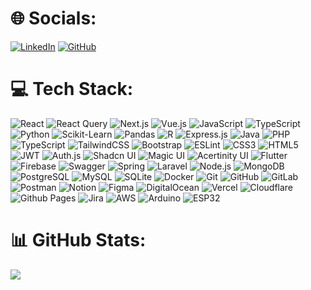 
 
# 🌐 Socials:  
[![LinkedIn](https://img.shields.io/badge/LinkedIn-%230077B5.svg?logo=linkedin&logoColor=white)](https://www.linkedin.com/in/tamsir-ababacar-diouf-04641425b/)  [![GitHub](https://img.shields.io/badge/GitHub-%23121011.svg?logo=github&logoColor=white)](https://github.com/Tamsir123) 

# 💻 Tech Stack:

![React](https://img.shields.io/badge/react-%2320232a.svg?style=for-the-badge&logo=react&logoColor=%2361DAFB) ![React Query](https://img.shields.io/badge/React_Query-FF4154?style=for-the-badge&logo=react-query&logoColor=white)
  ![Next.js](https://img.shields.io/badge/Next-black?style=for-the-badge&logo=next.js&logoColor=white) ![Vue.js](https://img.shields.io/badge/Vue.js-42b883?style=for-the-badge&logo=vue.js&logoColor=white)
 ![JavaScript](https://img.shields.io/badge/javascript-%23323330.svg?style=for-the-badge&logo=javascript&logoColor=%23F7DF1E)  ![TypeScript](https://img.shields.io/badge/typescript-%23007ACC.svg?style=for-the-badge&logo=typescript&logoColor=white)  ![Python](https://img.shields.io/badge/python-%2314354C.svg?style=for-the-badge&logo=python&logoColor=white) ![Scikit-Learn](https://img.shields.io/badge/Scikit--Learn-F7931E?style=for-the-badge&logo=scikit-learn&logoColor=white)
![Pandas](https://img.shields.io/badge/Pandas-150458?style=for-the-badge&logo=pandas&logoColor=white)
 ![R](https://img.shields.io/badge/R-%23276DC3.svg?style=for-the-badge&logo=r&logoColor=white)  ![Express.js](https://img.shields.io/badge/express.js-%23404d59.svg?style=for-the-badge&logo=express&logoColor=%2361DAFB)  ![Java](https://img.shields.io/badge/java-%23ED8B00.svg?style=for-the-badge&logo=java&logoColor=white)  ![PHP](https://img.shields.io/badge/php-777BB4?style=for-the-badge&logo=php&logoColor=white) ![TypeScript](https://img.shields.io/badge/typescript-%23007ACC.svg?style=for-the-badge&logo=typescript&logoColor=white)    ![TailwindCSS](https://img.shields.io/badge/tailwindcss-%2338B2AC.svg?style=for-the-badge&logo=tailwind-css&logoColor=white)  ![Bootstrap](https://img.shields.io/badge/bootstrap-%238511FA.svg?style=for-the-badge&logo=bootstrap&logoColor=white) ![ESLint](https://img.shields.io/badge/ESLint-4B32C3?style=for-the-badge&logo=eslint&logoColor=white)
  ![CSS3](https://img.shields.io/badge/css3-%231572B6.svg?style=for-the-badge&logo=css3&logoColor=white)  ![HTML5](https://img.shields.io/badge/html5-%23E34F26.svg?style=for-the-badge&logo=html5&logoColor=white) ![JWT](https://img.shields.io/badge/JWT-000000?style=for-the-badge&logo=json-web-tokens&logoColor=white) ![Auth.js](https://img.shields.io/badge/Auth.js-2D3748?style=for-the-badge&logo=auth0&logoColor=white) ![Shadcn UI](https://img.shields.io/badge/Shadcn_UI-000000?style=for-the-badge&logo=shadcn&logoColor=white)
![Magic UI](https://img.shields.io/badge/Magic_UI-D784D7?style=for-the-badge&logo=magicui&logoColor=white) ![Acertinity UI](https://img.shields.io/badge/Acertinity_UI-000000?style=for-the-badge&logo=custom&logoColor=white) ![Flutter](https://img.shields.io/badge/Flutter-02569B?style=for-the-badge&logo=flutter&logoColor=white)
![Firebase](https://img.shields.io/badge/Firebase-FFCB2B?style=for-the-badge&logo=firebase&logoColor=black)
 ![Swagger](https://img.shields.io/badge/Swagger-85EA2D?style=for-the-badge&logo=swagger&logoColor=black)
 ![Spring](https://img.shields.io/badge/Spring-%236DB33F.svg?style=for-the-badge&logo=spring&logoColor=white)
  ![Laravel](https://img.shields.io/badge/Laravel-%23FF2D20.svg?style=for-the-badge&logo=laravel&logoColor=white) ![Node.js](https://img.shields.io/badge/node.js-%2343853D.svg?style=for-the-badge&logo=node.js&logoColor=white)   ![MongoDB](https://img.shields.io/badge/MongoDB-%234ea94b.svg?style=for-the-badge&logo=mongodb&logoColor=white)![PostgreSQL](https://img.shields.io/badge/PostgreSQL-%23316192.svg?style=for-the-badge&logo=postgresql&logoColor=white)    ![MySQL](https://img.shields.io/badge/mysql-4479A1.svg?style=for-the-badge&logo=mysql&logoColor=white)  ![SQLite](https://img.shields.io/badge/sqlite-%2307405e.svg?style=for-the-badge&logo=sqlite&logoColor=white)  ![Docker](https://img.shields.io/badge/docker-%230db7ed.svg?style=for-the-badge&logo=docker&logoColor=white)  ![Git](https://img.shields.io/badge/git-%23F05033.svg?style=for-the-badge&logo=git&logoColor=white)  ![GitHub](https://img.shields.io/badge/github-%23121011.svg?style=for-the-badge&logo=github&logoColor=white) ![GitLab](https://img.shields.io/badge/GitLab-FCA121?style=for-the-badge&logo=gitlab&logoColor=white)
 ![Postman](https://img.shields.io/badge/Postman-FF6C37?style=for-the-badge&logo=postman&logoColor=white) 
 ![Notion](https://img.shields.io/badge/Notion-%23000000.svg?style=for-the-badge&logo=notion&logoColor=white)  ![Figma](https://img.shields.io/badge/figma-%23F24E1E.svg?style=for-the-badge&logo=figma&logoColor=white) ![DigitalOcean](https://img.shields.io/badge/DigitalOcean-0080FF?style=for-the-badge&logo=digitalocean&logoColor=white) ![Vercel](https://img.shields.io/badge/vercel-%23000000.svg?style=for-the-badge&logo=vercel&logoColor=white)  ![Cloudflare](https://img.shields.io/badge/Cloudflare-F38020?style=for-the-badge&logo=Cloudflare&logoColor=white)  ![Github Pages](https://img.shields.io/badge/github%20pages-121013?style=for-the-badge&logo=github&logoColor=white) ![Jira](https://img.shields.io/badge/jira-0052CC?style=for-the-badge&logo=jira&logoColor=white) ![AWS](https://img.shields.io/badge/AWS-232F3E?style=for-the-badge&logo=amazon-aws&logoColor=white)
![Arduino](https://img.shields.io/badge/Arduino-00979D?style=for-the-badge&logo=arduino&logoColor=white) ![ESP32](https://img.shields.io/badge/ESP32-323232?style=for-the-badge&logo=espressif&logoColor=white)





# 📊 GitHub Stats:
![](https://github-readme-stats.vercel.app/api?username=Tamsir123&theme=github_dark&hide_border=false&include_all_commits=true&count_private=false)<br/>

  
